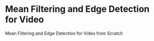 # Mean Filtering and Edge Detection for Video
Mean Filtering and Edge Detection for Video from Scratch
